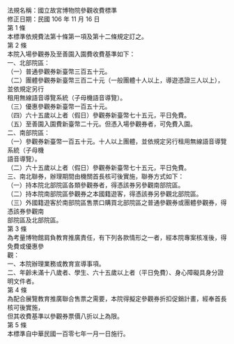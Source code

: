 法規名稱：國立故宮博物院參觀收費標準  
修正日期：民國 106 年 11 月 16 日  
第 1 條  
本標準依規費法第十條第一項及第十二條規定訂之。  
第 2 條  
本院入場參觀券及至善園入園費收費基準如下：  
一、北部院區：  
（一）普通參觀券新臺幣三百五十元。  
（二）團體參觀券新臺幣三百二十元（一般團體十人以上，導遊憑證三人以上），並依規定另行  
租用無線語音導覽系統（子母機語音導覽）。  
（三）優惠參觀券新臺幣一百五十元。  
（四）六十五歲以上者（假日）參觀券新臺幣七十五元，平日免費。  
（五）至善園入園費新臺幣二十元。但憑入場參觀券者，可免費入園。  
二、南部院區：  
（一）參觀券新臺幣一百五十元。十人以上團體，並依規定另行租用無線語音導覽系統（子母機  
語音導覽）。  
（二）六十五歲以上者（假日）參觀券新臺幣七十五元，平日免費。  
三、南北聯券，辦理期間由機關首長核可後實施，聯券方式如下：  
（一）持本院北部院區各類參觀券者，得憑該券另參觀南部院區。  
（二）持本院南部院區參觀券之本國籍遊客，得憑該券另參觀北部院區。  
（三）外國籍遊客於南部院區售票口購買北部院區之普通參觀券或團體參觀券，得憑該券參觀南  
部院區及北部院區。  
第 3 條  
為考量博物館肩負教育推廣責任，有下列各款情形之一者，經本院專案核准後，得免費或優惠參  
觀：  
一、本院辦理業務或教育宣導事項。  
二、年齡未滿十八歲者、學生、六十五歲以上者（平日免費）、身心障礙具身分證明文件者。  
第 4 條  
為配合展覽教育推廣聯合售票之需要，本院得擬定參觀券折扣促銷計畫，經奉首長核可後實施，  
但其收費基準以參觀券票價八折以上為限。  
第 5 條  
本標準自中華民國一百零七年一月一日施行。  



